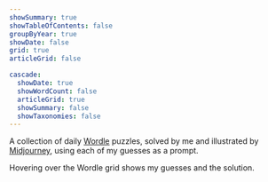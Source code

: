```yaml
---
showSummary: true
showTableOfContents: false
groupByYear: true
showDate: false
grid: true
articleGrid: false

cascade:
  showDate: true
  showWordCount: false
  articleGrid: true
  showSummary: false
  showTaxonomies: false
---
```


A collection of daily [Wordle](https://www.nytimes.com/games/wordle) puzzles, solved by me and illustrated by [Midjourney](https://www.midjourney.com), using each of my guesses as a prompt.

Hovering over the Wordle grid shows my guesses and the solution.
